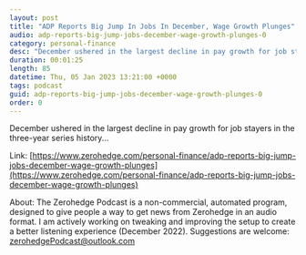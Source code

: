 ```yaml
---
layout: post
title: "ADP Reports Big Jump In Jobs In December, Wage Growth Plunges"
audio: adp-reports-big-jump-jobs-december-wage-growth-plunges-0
category: personal-finance
desc: "December ushered in the largest decline in pay growth for job stayers in the three-year series history..."
duration: 00:01:25
length: 85
datetime: Thu, 05 Jan 2023 13:21:00 +0000
tags: podcast
guid: adp-reports-big-jump-jobs-december-wage-growth-plunges-0
order: 0
---
```

December ushered in the largest decline in pay growth for job stayers in the three-year series history...

Link: [https://www.zerohedge.com/personal-finance/adp-reports-big-jump-jobs-december-wage-growth-plunges](https://www.zerohedge.com/personal-finance/adp-reports-big-jump-jobs-december-wage-growth-plunges)

About: The Zerohedge Podcast is a non-commercial, automated program, designed to give people a way to get news from Zerohedge in an audio format.  I am actively working on tweaking and improving the setup to create a better listening experience (December 2022).  Suggestions are welcome: [zerohedgePodcast@outlook.com](mailto:zerohedgePodcast@outlook.com)